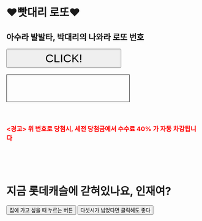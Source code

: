 <html>
<script>
function aaa() {
	fir = new Array(45);
	sec = new Array(6);
	for (i = 0; i < 45; i++) fir[i] = i + 1;
	for (i = 0; i < 6; i++) {
		ran = parseInt(Math.random()*fir.length);
		sec[i] = fir[ran];
		fir.splice(ran,1);
		for (h = fir.length; h; h -= 1) {
			j = Math.floor(Math.random() * h);
			x = fir[h - 1];
			fir[h - 1] = fir[j];
			fir[j] = x;
		}
	}
	for (i = 0; i < 6; i++) {
		for (j = 0; j <= i; j++) {
			if(sec[i] <= sec[j]) {
				k = sec[i];
				sec[i] = sec[j];
				sec[j] = k;
			}
		}
	}
	document.getElementById('ddd').innerHTML = sec;
}
</script>
<h1> ♥빳대리 로또♥</h1>
<h2> 아수라 발발타, 박대리의 나와라 로또 번호 </h2>
<input id="button1" type="button" onclick="aaa()" value="CLICK!" style="width:300px;height:50px;font-size:30px;">
<br/><br/>
<div id="ddd" style="font-size:30px;border:1px solid;width:300px;height:50px;text-align:center;padding:10px;"></div>
	<br><br>
<h3> <경고> 위 번호로 당첨시, 세전 당첨금에서 수수료 40% 가 자동 차감됩니다</h3>
	<style>
		h3{
		color:red;
		}
	</style>
	<br><br><br>
	<h1> 지금 롯데캐슬에 갇혀있나요, 인재여? </h1>
	<input id="night_day" type="button" value="집에 가고 싶을 때 누르는 버튼" onclick="
		if(document.querySelector('#night_day').value === '집에 가고 싶을 때 누르는 버튼'){
		document.querySelector('body').style.backgroundColor = 'black';
		document.querySelector('body').style.color = 'red';
		document.querySelector('#night_day').value = '안돼 못 가. 엑셀을 다시 켜라.';
		} else {
		document.querySelector('body').style.backgroundColor = 'white';
		document.querySelector('body').style.color = 'black';
		document.querySelector('#night_day').value = '집에 가고 싶을 때 누르는 버튼';
	}
		">
    <input id="샤따" type="button" value="다섯시가 넘었다면 클릭해도 좋다" onclick="
      if(document.querySelector('#샤따').value === '다섯시가 넘었다면 클릭해도 좋다'){
      document.querySelector('body').style.backgroundColor = 'yellow';
      document.querySelector('body').style.color = 'navy';
      document.querySelector('#샤따').value = '업무 샤따를 내려주세요';								     ';
      } else {
      document.querySelector('body').style.backgroundColor = 'white';
      document.querySelector('body').style.color = 'black';
      document.querySelector('#샤따').value = '다섯시가 넘었다면 클릭해도 좋다';
    }
      ">
</html>
